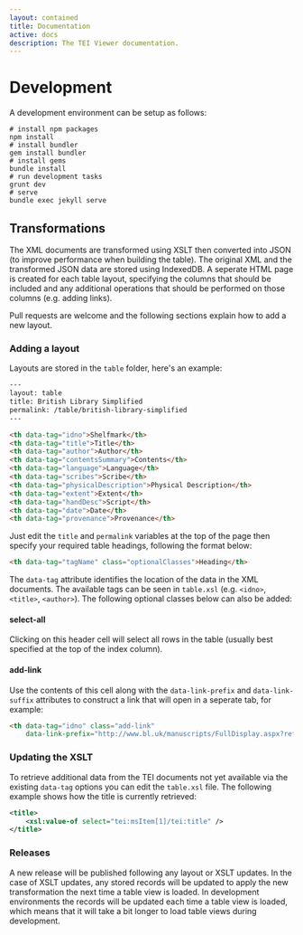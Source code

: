 ```yaml
---
layout: contained
title: Documentation
active: docs
description: The TEI Viewer documentation.
---
```


# Development

A development environment can be setup as follows:

```shell
# install npm packages
npm install
# install bundler
gem install bundler
# install gems
bundle install
# run development tasks
grunt dev
# serve
bundle exec jekyll serve
```


## Transformations

The XML documents are transformed using XSLT then converted into JSON (to
improve performance when building the table). The original XML and the
transformed JSON data are stored using IndexedDB. A seperate HTML page is
created for each table layout, specifying the columns that should be included
and any additional operations that should be performed on those columns
(e.g. adding links).

Pull requests are welcome and the following sections explain how to add a new
layout.


### Adding a layout

Layouts are stored in the `table` folder, here's an example:

```html
---
layout: table
title: British Library Simplified
permalink: /table/british-library-simplified
---

<th data-tag="idno">Shelfmark</th>
<th data-tag="title">Title</th>
<th data-tag="author">Author</th>
<th data-tag="contentsSummary">Contents</th>
<th data-tag="language">Language</th>
<th data-tag="scribes">Scribe</th>
<th data-tag="physicalDescription">Physical Description</th>
<th data-tag="extent">Extent</th>
<th data-tag="handDesc">Script</th>
<th data-tag="date">Date</th>
<th data-tag="provenance">Provenance</th>
```

Just edit the `title` and `permalink` variables at the top of the page then
specify your required table headings, following the format below:

```html
<th data-tag="tagName" class="optionalClasses">Heading</th>
```

The `data-tag` attribute identifies the location of the data in the XML documents.
The available tags can be seen in `table.xsl` (e.g. `<idno>`, `<title>`, `<author>`).
The following optional classes below can also be added:

#### select-all

Clicking on this header cell will select all rows in the table (usually best
specified at the top of the index column).

#### add-link

Use the contents of this cell along with the `data-link-prefix` and
`data-link-suffix` attributes to construct a link that will open in a seperate
tab, for example:

```html
<th data-tag="idno" class="add-link"
    data-link-prefix="http://www.bl.uk/manuscripts/FullDisplay.aspx?ref=">Shelfmark</th>
```


### Updating the XSLT

To retrieve additional data from the TEI documents not yet available via the
existing `data-tag` options you can edit the `table.xsl` file. The following
example shows how the title is currently retrieved:

```xml
<title>
    <xsl:value-of select="tei:msItem[1]/tei:title" />
</title>
```


### Releases

A new release will be published following any layout or XSLT updates. In the
case of XSLT updates, any stored records will be updated to apply the new
transformation the next time a table view is loaded. In development environments
the records will be updated each time a table view is loaded, which means that
it will take a bit longer to load table views during development.